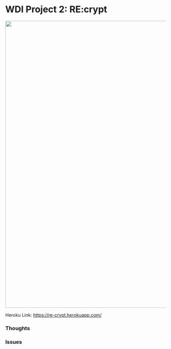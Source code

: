 # WDI Project 2: RE:crypt

<img src="./img/readme/trello_tuesday.png" width="900">

Heroku Link: <a href="https://re-crypt.herokuapp.com/">https://re-crypt.herokuapp.com/</a>

### Thoughts


### Issues


